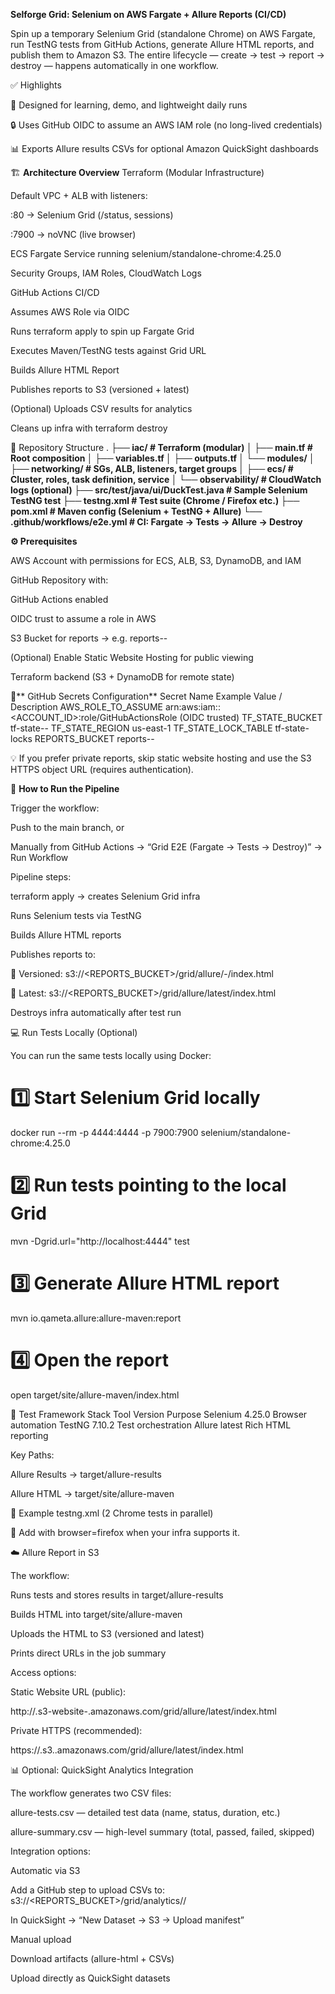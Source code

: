 **Selforge Grid: Selenium on AWS Fargate + Allure Reports (CI/CD)**

Spin up a temporary Selenium Grid (standalone Chrome) on AWS Fargate, run TestNG tests from GitHub Actions, generate Allure HTML reports, and publish them to Amazon S3.
The entire lifecycle — create → test → report → destroy — happens automatically in one workflow.

✅ Highlights

🧪 Designed for learning, demo, and lightweight daily runs

🔒 Uses GitHub OIDC to assume an AWS IAM role (no long-lived credentials)

📊 Exports Allure results CSVs for optional Amazon QuickSight dashboards

🏗️ **Architecture Overview**
Terraform (Modular Infrastructure)

Default VPC + ALB with listeners:

:80 → Selenium Grid (/status, sessions)

:7900 → noVNC (live browser)

ECS Fargate Service running selenium/standalone-chrome:4.25.0

Security Groups, IAM Roles, CloudWatch Logs

GitHub Actions CI/CD

Assumes AWS Role via OIDC

Runs terraform apply to spin up Fargate Grid

Executes Maven/TestNG tests against Grid URL

Builds Allure HTML Report

Publishes reports to S3 (versioned + latest)

(Optional) Uploads CSV results for analytics

Cleans up infra with terraform destroy

📁 Repository Structure
.
**├── iac/                            # Terraform (modular)
│   ├── main.tf                     # Root composition
│   ├── variables.tf
│   ├── outputs.tf
│   └── modules/
│       ├── networking/             # SGs, ALB, listeners, target groups
│       ├── ecs/                    # Cluster, roles, task definition, service
│       └── observability/          # CloudWatch logs (optional)
├── src/test/java/ui/DuckTest.java  # Sample Selenium TestNG test
├── testng.xml                      # Test suite (Chrome / Firefox etc.)
├── pom.xml                         # Maven config (Selenium + TestNG + Allure)
└── .github/workflows/e2e.yml       # CI: Fargate → Tests → Allure → Destroy**

**⚙️ Prerequisites**

AWS Account with permissions for ECS, ALB, S3, DynamoDB, and IAM

GitHub Repository with:

GitHub Actions enabled

OIDC trust to assume a role in AWS

S3 Bucket for reports → e.g. reports-<env>-<region>

(Optional) Enable Static Website Hosting for public viewing

Terraform backend (S3 + DynamoDB for remote state)

🔐** GitHub Secrets Configuration**
Secret Name	Example Value / Description
AWS_ROLE_TO_ASSUME	arn:aws:iam::<ACCOUNT_ID>:role/GitHubActionsRole (OIDC trusted)
TF_STATE_BUCKET	tf-state-<env>-<region>
TF_STATE_REGION	us-east-1
TF_STATE_LOCK_TABLE	tf-state-locks
REPORTS_BUCKET	reports-<env>-<region>

💡 If you prefer private reports, skip static website hosting and use the S3 HTTPS object URL (requires authentication).

🧪 **How to Run the Pipeline**

Trigger the workflow:

Push to the main branch, or

Manually from GitHub Actions → “Grid E2E (Fargate → Tests → Destroy)” → Run Workflow

Pipeline steps:

terraform apply → creates Selenium Grid infra

Runs Selenium tests via TestNG

Builds Allure HTML reports

Publishes reports to:

📘 Versioned: s3://<REPORTS_BUCKET>/grid/allure/<runId>-<attempt>/index.html

🔁 Latest: s3://<REPORTS_BUCKET>/grid/allure/latest/index.html

Destroys infra automatically after test run

💻 Run Tests Locally (Optional)

You can run the same tests locally using Docker:

# 1️⃣ Start Selenium Grid locally
docker run --rm -p 4444:4444 -p 7900:7900 selenium/standalone-chrome:4.25.0

# 2️⃣ Run tests pointing to the local Grid
mvn -Dgrid.url="http://localhost:4444" test

# 3️⃣ Generate Allure HTML report
mvn io.qameta.allure:allure-maven:report

# 4️⃣ Open the report
open target/site/allure-maven/index.html

🧩 Test Framework Stack
Tool	Version	Purpose
Selenium	4.25.0	Browser automation
TestNG	7.10.2	Test orchestration
Allure	latest	Rich HTML reporting

Key Paths:

Allure Results → target/allure-results

Allure HTML → target/site/allure-maven

🧾 Example testng.xml (2 Chrome tests in parallel)
<!DOCTYPE suite SYSTEM "https://testng.org/testng-1.0.dtd">
<suite name="SelforgeGridSuite" parallel="tests" thread-count="2">
  <listeners>
    <listener class-name="io.qameta.allure.testng.AllureTestNg"/>
  </listeners>

  <test name="Chrome-1">
    <parameter name="browser" value="chrome"/>
    <classes>
      <class name="ui.DuckTest"/>
    </classes>
  </test>

  <test name="Chrome-2">
    <parameter name="browser" value="chrome"/>
    <classes>
      <class name="ui.DuckTest"/>
    </classes>
  </test>
</suite>


🔄 Add <test name="Firefox"> with browser=firefox when your infra supports it.

☁️ Allure Report in S3

The workflow:

Runs tests and stores results in target/allure-results

Builds HTML into target/site/allure-maven

Uploads the HTML to S3 (versioned and latest)

Prints direct URLs in the job summary

Access options:

Static Website URL (public):

http://<bucket>.s3-website-<region>.amazonaws.com/grid/allure/latest/index.html


Private HTTPS (recommended):

https://<bucket>.s3.<region>.amazonaws.com/grid/allure/latest/index.html

📊 Optional: QuickSight Analytics Integration

The workflow generates two CSV files:

allure-tests.csv — detailed test data (name, status, duration, etc.)

allure-summary.csv — high-level summary (total, passed, failed, skipped)

Integration options:

Automatic via S3

Add a GitHub step to upload CSVs to:
s3://<REPORTS_BUCKET>/grid/analytics/<runId>/

In QuickSight → “New Dataset → S3 → Upload manifest”

Manual upload

Download artifacts (allure-html + CSVs)

Upload directly as QuickSight datasets
